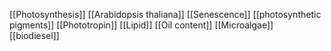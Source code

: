 [[Photosynthesis]]
[[Arabidopsis thaliana]]
[[Senescence]]
[[photosynthetic pigments]]
[[Phototropin]]
[[Lipid]]
[[Oil content]]
[[Microalgae]]
[[biodiesel]]
